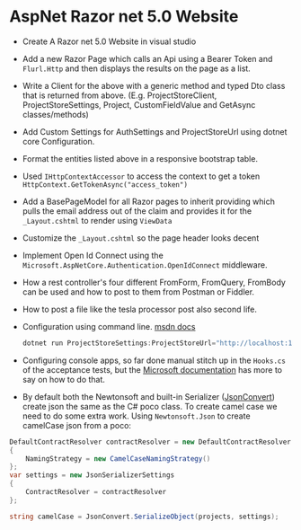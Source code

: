 # AspNet Razor net 5.0 Website



* Create A Razor net 5.0 Website in visual studio

* Add a new Razor Page which calls an Api using a Bearer Token and `Flurl.Http` and then displays the results on the page as a list.

* Write a Client for the above with a generic method and typed Dto class that is returned from above. (E.g. ProjectStoreClient, ProjectStoreSettings, Project, CustomFieldValue and GetAsync<T> classes/methods)

* Add Custom Settings for AuthSettings and ProjectStoreUrl using dotnet core Configuration.

* Format the entities listed above in a responsive bootstrap table.

* Used `IHttpContextAccessor` to access the context to get a token `HttpContext.GetTokenAsync("access_token")`

* Add a BasePageModel for all Razor pages to inherit providing which pulls the email address out of the claim and provides it for the `_Layout.cshtml` to render using `ViewData`

* Customize the `_Layout.cshtml` so the page header looks decent

* Implement Open Id Connect using the `Microsoft.AspNetCore.Authentication.OpenIdConnect` middleware.

* How a rest controller's four different FromForm, FromQuery, FromBody can be used and how to post to them from Postman or Fiddler.

* How to post a file like the tesla processor post also second life.

* Configuration using command line. [msdn docs](https://docs.microsoft.com/en-us/aspnet/core/fundamentals/configuration/?view=aspnetcore-5.0#command-line)

  ```powershell
  dotnet run ProjectStoreSettings:ProjectStoreUrl="http://localhost:1080"
  ```
  
* Configuring console apps, so far done manual stitch up in the `Hooks.cs` of the acceptance tests, but the [Microsoft documentation](https://docs.microsoft.com/en-us/dotnet/core/extensions/configuration) has more to say on how to do that.

* By default both the Newtonsoft and built-in Serializer ([JsonConvert](https://docs.microsoft.com/en-us/dotnet/standard/serialization/system-text-json-customize-properties)) create json the same as the C# poco class. To create camel case we need to do some extra work. Using `Newtonsoft.Json` to create camelCase json from a poco:

```c#
DefaultContractResolver contractResolver = new DefaultContractResolver
{
	NamingStrategy = new CamelCaseNamingStrategy()
};
var settings = new JsonSerializerSettings
{
	ContractResolver = contractResolver
};

string camelCase = JsonConvert.SerializeObject(projects, settings);
```

